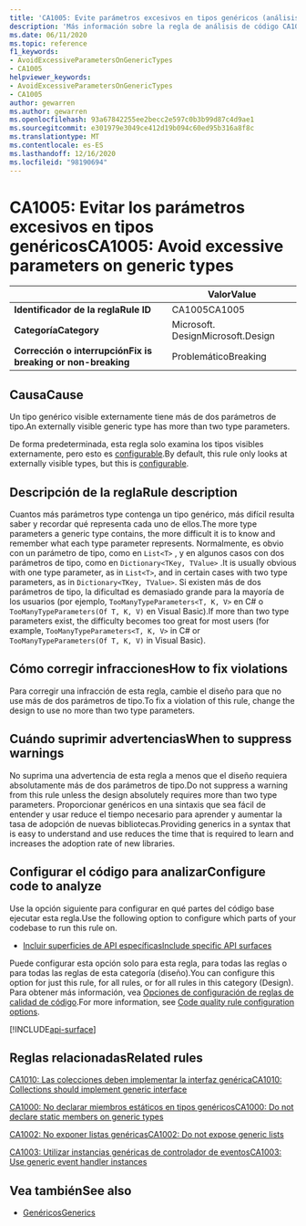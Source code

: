 ```yaml
---
title: 'CA1005: Evite parámetros excesivos en tipos genéricos (análisis de código)'
description: 'Más información sobre la regla de análisis de código CA1005: Evite parámetros excesivos en tipos genéricos'
ms.date: 06/11/2020
ms.topic: reference
f1_keywords:
- AvoidExcessiveParametersOnGenericTypes
- CA1005
helpviewer_keywords:
- AvoidExcessiveParametersOnGenericTypes
- CA1005
author: gewarren
ms.author: gewarren
ms.openlocfilehash: 93a67842255ee2becc2e597c0b3b99d87c4d9ae1
ms.sourcegitcommit: e301979e3049ce412d19b094c60ed95b316a8f8c
ms.translationtype: MT
ms.contentlocale: es-ES
ms.lasthandoff: 12/16/2020
ms.locfileid: "98190694"
---
```

# <a name="ca1005-avoid-excessive-parameters-on-generic-types"></a><span data-ttu-id="4275c-103">CA1005: Evitar los parámetros excesivos en tipos genéricos</span><span class="sxs-lookup"><span data-stu-id="4275c-103">CA1005: Avoid excessive parameters on generic types</span></span>

| | <span data-ttu-id="4275c-104">Valor</span><span class="sxs-lookup"><span data-stu-id="4275c-104">Value</span></span> |
|-|-|
| <span data-ttu-id="4275c-105">**Identificador de la regla**</span><span class="sxs-lookup"><span data-stu-id="4275c-105">**Rule ID**</span></span> |<span data-ttu-id="4275c-106">CA1005</span><span class="sxs-lookup"><span data-stu-id="4275c-106">CA1005</span></span>|
| <span data-ttu-id="4275c-107">**Categoría**</span><span class="sxs-lookup"><span data-stu-id="4275c-107">**Category**</span></span> |<span data-ttu-id="4275c-108">Microsoft. Design</span><span class="sxs-lookup"><span data-stu-id="4275c-108">Microsoft.Design</span></span>|
| <span data-ttu-id="4275c-109">**Corrección o interrupción**</span><span class="sxs-lookup"><span data-stu-id="4275c-109">**Fix is breaking or non-breaking**</span></span> |<span data-ttu-id="4275c-110">Problemático</span><span class="sxs-lookup"><span data-stu-id="4275c-110">Breaking</span></span>|

## <a name="cause"></a><span data-ttu-id="4275c-111">Causa</span><span class="sxs-lookup"><span data-stu-id="4275c-111">Cause</span></span>

<span data-ttu-id="4275c-112">Un tipo genérico visible externamente tiene más de dos parámetros de tipo.</span><span class="sxs-lookup"><span data-stu-id="4275c-112">An externally visible generic type has more than two type parameters.</span></span>

<span data-ttu-id="4275c-113">De forma predeterminada, esta regla solo examina los tipos visibles externamente, pero esto es [configurable](#configure-code-to-analyze).</span><span class="sxs-lookup"><span data-stu-id="4275c-113">By default, this rule only looks at externally visible types, but this is [configurable](#configure-code-to-analyze).</span></span>

## <a name="rule-description"></a><span data-ttu-id="4275c-114">Descripción de la regla</span><span class="sxs-lookup"><span data-stu-id="4275c-114">Rule description</span></span>

<span data-ttu-id="4275c-115">Cuantos más parámetros type contenga un tipo genérico, más difícil resulta saber y recordar qué representa cada uno de ellos.</span><span class="sxs-lookup"><span data-stu-id="4275c-115">The more type parameters a generic type contains, the more difficult it is to know and remember what each type parameter represents.</span></span> <span data-ttu-id="4275c-116">Normalmente, es obvio con un parámetro de tipo, como en `List<T>` , y en algunos casos con dos parámetros de tipo, como en `Dictionary<TKey, TValue>` .</span><span class="sxs-lookup"><span data-stu-id="4275c-116">It is usually obvious with one type parameter, as in `List<T>`, and in certain cases with two type parameters, as in `Dictionary<TKey, TValue>`.</span></span> <span data-ttu-id="4275c-117">Si existen más de dos parámetros de tipo, la dificultad es demasiado grande para la mayoría de los usuarios (por ejemplo, `TooManyTypeParameters<T, K, V>` en C# o `TooManyTypeParameters(Of T, K, V)` en Visual Basic).</span><span class="sxs-lookup"><span data-stu-id="4275c-117">If more than two type parameters exist, the difficulty becomes too great for most users (for example, `TooManyTypeParameters<T, K, V>` in C# or `TooManyTypeParameters(Of T, K, V)` in Visual Basic).</span></span>

## <a name="how-to-fix-violations"></a><span data-ttu-id="4275c-118">Cómo corregir infracciones</span><span class="sxs-lookup"><span data-stu-id="4275c-118">How to fix violations</span></span>

<span data-ttu-id="4275c-119">Para corregir una infracción de esta regla, cambie el diseño para que no use más de dos parámetros de tipo.</span><span class="sxs-lookup"><span data-stu-id="4275c-119">To fix a violation of this rule, change the design to use no more than two type parameters.</span></span>

## <a name="when-to-suppress-warnings"></a><span data-ttu-id="4275c-120">Cuándo suprimir advertencias</span><span class="sxs-lookup"><span data-stu-id="4275c-120">When to suppress warnings</span></span>

<span data-ttu-id="4275c-121">No suprima una advertencia de esta regla a menos que el diseño requiera absolutamente más de dos parámetros de tipo.</span><span class="sxs-lookup"><span data-stu-id="4275c-121">Do not suppress a warning from this rule unless the design absolutely requires more than two type parameters.</span></span> <span data-ttu-id="4275c-122">Proporcionar genéricos en una sintaxis que sea fácil de entender y usar reduce el tiempo necesario para aprender y aumentar la tasa de adopción de nuevas bibliotecas.</span><span class="sxs-lookup"><span data-stu-id="4275c-122">Providing generics in a syntax that is easy to understand and use reduces the time that is required to learn and increases the adoption rate of new libraries.</span></span>

## <a name="configure-code-to-analyze"></a><span data-ttu-id="4275c-123">Configurar el código para analizar</span><span class="sxs-lookup"><span data-stu-id="4275c-123">Configure code to analyze</span></span>

<span data-ttu-id="4275c-124">Use la opción siguiente para configurar en qué partes del código base ejecutar esta regla.</span><span class="sxs-lookup"><span data-stu-id="4275c-124">Use the following option to configure which parts of your codebase to run this rule on.</span></span>

- [<span data-ttu-id="4275c-125">Incluir superficies de API específicas</span><span class="sxs-lookup"><span data-stu-id="4275c-125">Include specific API surfaces</span></span>](#include-specific-api-surfaces)

<span data-ttu-id="4275c-126">Puede configurar esta opción solo para esta regla, para todas las reglas o para todas las reglas de esta categoría (diseño).</span><span class="sxs-lookup"><span data-stu-id="4275c-126">You can configure this option for just this rule, for all rules, or for all rules in this category (Design).</span></span> <span data-ttu-id="4275c-127">Para obtener más información, vea [Opciones de configuración de reglas de calidad de código](../code-quality-rule-options.md).</span><span class="sxs-lookup"><span data-stu-id="4275c-127">For more information, see [Code quality rule configuration options](../code-quality-rule-options.md).</span></span>

[!INCLUDE[api-surface](~/includes/code-analysis/api-surface.md)]

## <a name="related-rules"></a><span data-ttu-id="4275c-128">Reglas relacionadas</span><span class="sxs-lookup"><span data-stu-id="4275c-128">Related rules</span></span>

[<span data-ttu-id="4275c-129">CA1010: Las colecciones deben implementar la interfaz genérica</span><span class="sxs-lookup"><span data-stu-id="4275c-129">CA1010: Collections should implement generic interface</span></span>](ca1010.md)

[<span data-ttu-id="4275c-130">CA1000: No declarar miembros estáticos en tipos genéricos</span><span class="sxs-lookup"><span data-stu-id="4275c-130">CA1000: Do not declare static members on generic types</span></span>](ca1000.md)

[<span data-ttu-id="4275c-131">CA1002: No exponer listas genéricas</span><span class="sxs-lookup"><span data-stu-id="4275c-131">CA1002: Do not expose generic lists</span></span>](ca1002.md)

[<span data-ttu-id="4275c-132">CA1003: Utilizar instancias genéricas de controlador de eventos</span><span class="sxs-lookup"><span data-stu-id="4275c-132">CA1003: Use generic event handler instances</span></span>](ca1003.md)

## <a name="see-also"></a><span data-ttu-id="4275c-133">Vea también</span><span class="sxs-lookup"><span data-stu-id="4275c-133">See also</span></span>

- [<span data-ttu-id="4275c-134">Genéricos</span><span class="sxs-lookup"><span data-stu-id="4275c-134">Generics</span></span>](../../../csharp/programming-guide/generics/index.md)
